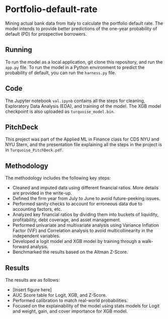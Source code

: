 # Portfolio-default-rate

Mining actual bank data from Italy to calculate the portfolio default rate. The model intends to provide better predictions of the one-year probability of default (PD) for prospective borrowers.

## Running

To run the model as a local application, git clone this repository, and run the `app.py` file. To run the model in a Python environment to predict the probability of default, you can run the `harness.py` file.

## Code

The Jupyter notebook `val.ipynb` contains all the steps for cleaning, Exploratory Data Analysis (EDA), and training of the model. The XGB model checkpoint is also uploaded as `turquoise_model.bin`.

## PitchDeck

This project was part of the Applied ML in Finance class for CDS NYU and NYU Stern, and the presentation file explaining all the steps in the project is in `Turquoise_PitchDeck.pdf`.

## Methodology

The methodology includes the following key steps:

- Cleaned and imputed data using different financial ratios. More details are provided in the write-up.
- Defined the firm year from July to June to avoid future-peeking issues.
- Performed sanity checks to account for erroneous data due to accounting factors, etc.
- Analyzed key financial ratios by dividing them into buckets of liquidity, profitability, debt coverage, and asset management.
- Performed univariate and multivariate analysis using Variance Inflation Factor (ViF) and Correlation analysis to avoid multicollinearity in the independent variables.
- Developed a logit model and XGB model by training through a walk-forward analysis.
- Benchmarked the results based on the Altman Z-Score.

## Results

The results are as follows:

- [Insert figure here]
- AUC Score table for Logit, XGB, and Z-Score.
- Performed calibration to match real-world probabilities.
- Focused on the explainability of the model using stats models for Logit and weight, gain, and cover importance for XGB model.
